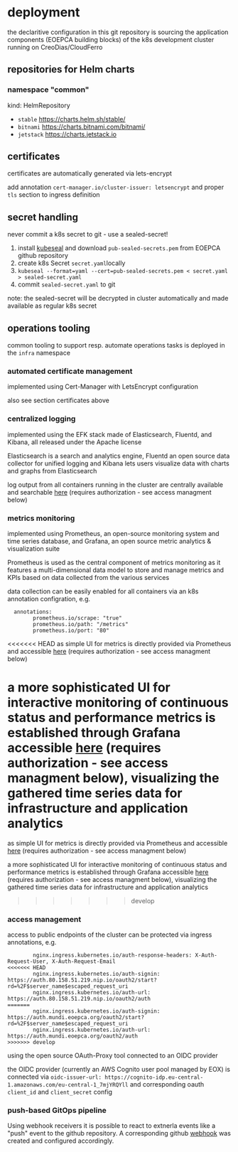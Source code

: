 # deployment

the declaritive configuration in this git repository is sourcing the application components (EOEPCA building blocks) of the k8s development cluster running on CreoDias/CloudFerro

## repositories for Helm charts

### namespace "common"

kind: HelmRepository
- `stable` https://charts.helm.sh/stable/
- `bitnami` https://charts.bitnami.com/bitnami/
- `jetstack` https://charts.jetstack.io

## certificates

certificates are automatically generated via lets-encrypt

add annotation `cert-manager.io/cluster-issuer: letsencrypt` and proper `tls` section to ingress definition

## secret handling

never commit a k8s secret to git - use a sealed-secret!

1) install [kubeseal](https://github.com/bitnami-labs/sealed-secrets/releases) and download `pub-sealed-secrets.pem` from EOEPCA github repository
2) create k8s Secret `secret.yaml`locally
3) `kubeseal --format=yaml --cert=pub-sealed-secrets.pem < secret.yaml > sealed-secret.yaml`
4) commit `sealed-secret.yaml` to git

note: the sealed-secret will be decrypted in cluster automatically and made available as regular k8s secret

## operations tooling

common tooling to support resp. automate operations tasks is deployed in the `infra` namespace 

### automated certificate management 

implemented using Cert-Manager with LetsEncrypt configuration

also see section certificates above

### centralized logging

implemented using the EFK stack made of Elasticsearch, Fluentd, and Kibana, all released under the Apache license

Elasticsearch is a search and analytics engine, Fluentd an open source data collector for unified logging and Kibana lets users visualize data with charts and graphs from Elasticsearch

log output from all containers running in the cluster are centrally available and searchable [here](https://kibana.mundi.eoepca.org) (requires authorization - see access managment below)

### metrics monitoring

implemented using Prometheus, an open-source monitoring system and time series database, and Grafana, an open source metric analytics & visualization suite

Prometheus is used as the central component of metrics monitoring as it features a multi-dimensional data model to store and manage metrics and KPIs based on data collected from the various services

data collection can be easily enabled for all containers via an k8s annotation configration, e.g. 

```
  annotations:
        prometheus.io/scrape: "true"
        prometheus.io/path: "/metrics"
        prometheus.io/port: "80"
```

<<<<<<< HEAD
as simple UI for metrics is directly provided via Prometheus and accessible [here](https://prometheus.80.158.51.219.nip.io) (requires authorization - see access managment below)

a more sophisticated UI for interactive monitoring of continuous status and performance metrics is established through Grafana accessible [here](https://grafana.80.158.51.219.nip.io) (requires authorization - see access managment below), visualizing the gathered time series data for infrastructure and application analytics
=======
as simple UI for metrics is directly provided via Prometheus and accessible [here](https://prometheus.mundi.eoepca.org) (requires authorization - see access managment below)

a more sophisticated UI for interactive monitoring of continuous status and performance metrics is established through Grafana accessible [here](https://grafana.mundi.eoepca.org) (requires authorization - see access managment below), visualizing the gathered time series data for infrastructure and application analytics
>>>>>>> develop

### access management 

access to public endpoints of the cluster can be protected via ingress annotations, e.g.

```
        nginx.ingress.kubernetes.io/auth-response-headers: X-Auth-Request-User, X-Auth-Request-Email
<<<<<<< HEAD
        nginx.ingress.kubernetes.io/auth-signin: https://auth.80.158.51.219.nip.io/oauth2/start?rd=%2F$server_name$escaped_request_uri
        nginx.ingress.kubernetes.io/auth-url: https://auth.80.158.51.219.nip.io/oauth2/auth
=======
        nginx.ingress.kubernetes.io/auth-signin: https://auth.mundi.eoepca.org/oauth2/start?rd=%2F$server_name$escaped_request_uri
        nginx.ingress.kubernetes.io/auth-url: https://auth.mundi.eoepca.org/oauth2/auth
>>>>>>> develop
```

using the open source OAuth-Proxy tool connected to an OIDC provider

the OIDC provider (currently an AWS Cognito user pool managed by EOX) is connected via `oidc-issuer-url: https://cognito-idp.eu-central-1.amazonaws.com/eu-central-1_7mjYRQYll` and corresponding oauth `client_id` and `client_secret` config

### push-based GitOps pipeline

Using webhook receivers it is possible to react to extnerla events like a "push" event to the github repository. A corresponding github [webhook](https://github.com/EOEPCA/eoepca/settings/hooks/279780311) was created and configured accordingly.
